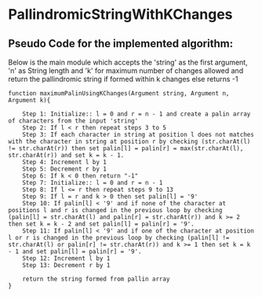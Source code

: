 # PallindromicStringWithKChanges

## Pseudo Code for the implemented algorithm:

Below is the main module which accepts the 'string' as the first argument, 'n' as String length and 'k' for maximum number of changes allowed and return the pallindromic string if formed within k changes else returns -1

```
function maximumPalinUsingKChanges(Argument string, Argument n, Argument k){ 
  
    Step 1: Initialize:: l = 0 and r = n - 1 and create a palin array of characters from the input 'string'
    Step 2: If l < r then repeat steps 3 to 5
    Step 3: If each character in string at position l does not matches with the character in string at position r by checking (str.charAt(l) != str.charAt(r)) then set palin[l] = palin[r] = max(str.charAt(l), str.charAt(r)) and set k = k - 1.
    Step 4: Increment l by 1
    Step 5: Decrement r by 1
    Step 6: If k < 0 then return "-1"
    Step 7: Initialize:: l = 0 and r = n - 1
    Step 8: If l <= r then repeat steps 9 to 13
    Step 9: If l = r and k > 0 then set palin[l] = '9'
    Step 10: If palin[l] < '9' and if none of the character at positions l and r is changed in the previous loop by checking (palin[l] = str.charAt(l) and palin[r] = str.charAt(r)) and k >= 2 then set k = k - 2 and set palin[l] = palin[r] = '9'.
    Step 11: If palin[l] < '9' and if one of the character at position l or r is changed in the previous loop by checking (palin[l] != str.charAt(l) or palin[r] != str.charAt(r)) and k >= 1 then set k = k - 1 and set palin[l] = palin[r] = '9'.
    Step 12: Increment l by 1
    Step 13: Decrement r by 1
  
    return the string formed from pallin array 
} 
```
